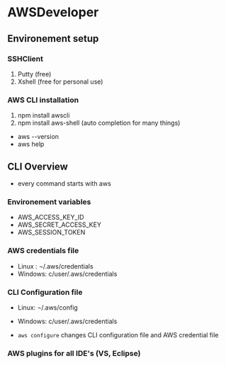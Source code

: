 # AWSDeveloper
 
## Environement setup

### SSHClient

1. Putty (free)
2. Xshell (free for personal use)

### AWS CLI installation

1. npm install awscli
2. npm install aws-shell (auto completion for many things)
- aws --version
- aws help

## CLI Overview

- every command starts with aws

### Environement variables

- AWS_ACCESS_KEY_ID
- AWS_SECRET_ACCESS_KEY
- AWS_SESSION_TOKEN

### AWS credentials file

- Linux : ¬/.aws/credentials
- Windows: c/user/.aws/credentials

### CLI Configuration file

- Linux: ¬/.aws/config
- Windows: c/user/.aws/credentials

- ```aws configure``` changes CLI configuration file and AWS credential file

### AWS plugins for all IDE's (VS, Eclipse)
